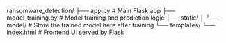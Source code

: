 
ransomware_detection/
├── app.py               # Main Flask app
├── model_training.py     # Model training and prediction logic
├── static/
│   └── model/           # Store the trained model here after training
└── templates/
    └── index.html       # Frontend UI served by Flask
